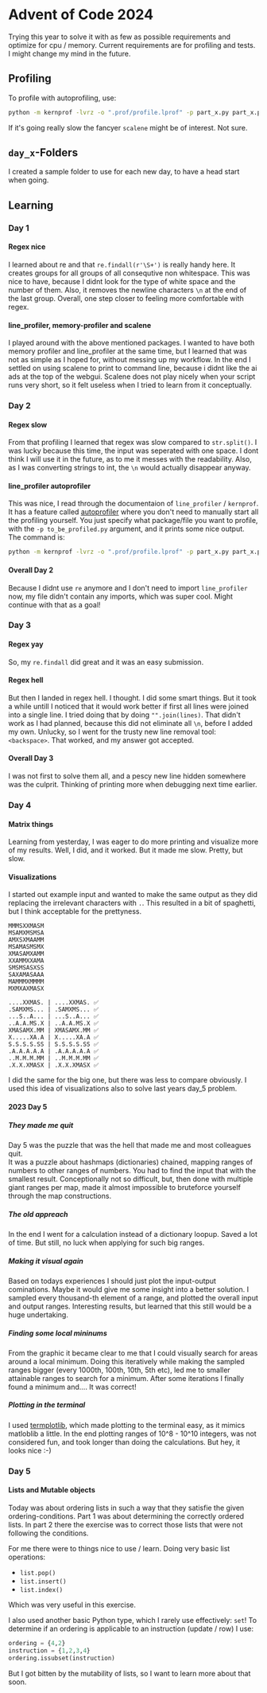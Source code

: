 # Advent of Code 2024

Trying this year to solve it with as few as possible requirements
and optimize for cpu / memory. Current requirements are for profiling and tests.
I might change my mind in the future.

## Profiling

To profile with autoprofiling, use:

```zsh
python -m kernprof -lvrz -o ".prof/profile.lprof" -p part_x.py part_x.py
```

If it's going really slow the fancyer `scalene` might be of interest. Not sure.

## `day_x`-Folders

I created a sample folder to use for each new day, to have a head start when going.

## Learning

### Day 1

#### Regex nice

I learned about re and that `re.findall(r'\S+')` is really handy here.
It creates groups for all groups of all consequtive non whitespace.
This was nice to have, because I didnt look for the type of white space
and the number of them. Also, it removes the newline characters `\n`
at the end of the last group.
Overall, one step closer to feeling more comfortable with regex.

#### line_profiler, memory-profiler and scalene

I played around with the above mentioned packages.
I wanted to have both memory profiler and line_profiler at the same time,
but I learned that was not as simple as I hoped for,
without messing up my workflow.
In the end I settled on using scalene to print to command line,
because i didnt like the ai ads at the top of the webgui.
Scalene does not play nicely when your script runs very short, so it felt useless
when I tried to learn from it conceptually.

### Day 2

#### Regex slow

From that profiling I learned that regex was slow compared to `str.split()`.
I was lucky because this time, the input was seperated with one space.
I dont think I will use it in the future, as to me it messes with the readability.
Also, as I was converting strings to int, the `\n` would actually disappear anyway.

#### line_profiler autoprofiler

This was nice, I read through the documentaion of `line_profiler` \/ `kernprof`.
It has a feature called [autoprofiler](https://kernprof.readthedocs.io/en/latest/line_profiler.autoprofile.html#module-line_profiler.autoprofile)
where you don't need to manually start all the profiling yourself.
You just specify what package/file you want to profile,
with the `-p to_be_profiled.py` argument, and it prints some nice output.
The command is:

```zsh
python -m kernprof -lvrz -o ".prof/profile.lprof" -p part_x.py part_x.py
```

#### Overall Day 2

Because I didnt use `re` anymore and I don't need to import `line_profiler` now,
my file didn't contain any imports, which was super cool.
Might continue with that as a goal!

### Day 3

#### Regex yay

So, my `re.findall` did great and it was an easy submission.

#### Regex hell

But then I landed in regex hell. I thought. I did some smart things.
But it took a while untill I noticed that it would work better if first
all lines were joined into a single line. I tried doing that by doing `"".join(lines)`.
That didn't work as I had planned, because this did not eliminate all `\n`,
before I added my own. Unlucky, so I went for the trusty new line removal tool: `<backspace>`.
That worked, and my answer got accepted.

#### Overall Day 3

I was not first to solve them all, and a pescy new line hidden somewhere
was the culprit. Thinking of printing more when debugging next time earlier.

### Day 4

#### Matrix things

Learning from yesterday, I was eager to do more printing and visualize
more of my results. Well, I did, and it worked. But it made me slow.
Pretty, but slow.

#### Visualizations

I started out example input and wanted to make the same output as they did replacing
the irrelevant characters with `.`. This resulted in a bit of spaghetti,
but I think acceptable for the prettyness.

```text
MMMSXXMASM
MSAMXMSMSA
AMXSXMAAMM
MSAMASMSMX
XMASAMXAMM
XXAMMXXAMA
SMSMSASXSS
SAXAMASAAA
MAMMMXMMMM
MXMXAXMASX

....XXMAS. | ....XXMAS. ✅
.SAMXMS... | .SAMXMS... ✅
...S..A... | ...S..A... ✅
..A.A.MS.X | ..A.A.MS.X ✅
XMASAMX.MM | XMASAMX.MM ✅
X.....XA.A | X.....XA.A ✅
S.S.S.S.SS | S.S.S.S.SS ✅
.A.A.A.A.A | .A.A.A.A.A ✅
..M.M.M.MM | ..M.M.M.MM ✅
.X.X.XMASX | .X.X.XMASX ✅
```

I did the same for the big one, but there was less to compare obviously.
I used this idea of visualizations also to solve last years day_5 problem.

#### 2023 Day 5

##### They made me quit

Day 5 was the puzzle that was the hell that made me and most colleagues quit.  
It was a puzzle about hashmaps (dictionaries) chained, mapping ranges of numbers
to other ranges of numbers. You had to find the input that with the smallest result.
Conceptionally not so difficult, but, then done with multiple giant ranges per map,
made it almost impossible to bruteforce yourself through the map constructions.

##### The old appreach

In the end I went for a calculation instead of a dictionary loopup.
Saved a lot of time. But still, no luck when applying for such big ranges.

##### Making it visual again

Based on todays experiences I should just plot the input-output cominations.
Maybe it would give me some insight into a better solution.
I sampled every thousand-th element of a range, and plotted the overall
input and output ranges. Interesting results, but learned that this
still would be a huge undertaking.

##### Finding some local mininums

From the graphic it became clear to me that I could visually search for areas
around a local minimum. Doing this iteratively while making the sampled
ranges bigger (every 1000th, 100th, 10th, 5th etc), led me to smaller
attainable ranges to search for a minimum. After some iterations I
finally found a minimum and.... It was correct!

##### Plotting in the terminal

I used [termplotlib](https://github.com/nschloe/termplotlib),
which made plotting to the terminal easy, as it mimics matloblib a little.
In the end plotting ranges of 10^8 - 10^10 integers, was not considered fun,
and took longer than doing the calculations. But hey, it looks nice :-)

### Day 5

#### Lists and Mutable objects

Today was about ordering lists in such a way that they satisfie the given ordering-conditions.
Part 1 was about determining the correctly ordered lists.
In part 2 there the exercise was to correct those lists that were not
following the conditions.

For me there were to things nice to use / learn. Doing very basic list operations:

- `list.pop()`
- `list.insert()`
- `list.index()`

Which was very useful in this exercise.

I also used another basic Python type, which I rarely use effectively: `set`!
To determine if an ordering is applicable to an instruction (update / row) I use:

```python
ordering = {4,2}
instruction = {1,2,3,4}
ordering.issubset(instruction)
```

But I got bitten by the mutability of lists, so I want to learn more about that soon.
